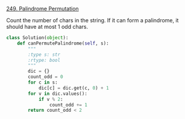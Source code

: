 [249. Palindrome Permutation](https://leetcode.com/problems/palindrome-permutation/)

Count the number of chars in the string. If it can form a palindrome, it should have at most 1 odd chars.

```python
class Solution(object):
    def canPermutePalindrome(self, s):
        """
        :type s: str
        :rtype: bool
        """
        dic = {}
        count_odd = 0
        for c in s:
            dic[c] = dic.get(c, 0) + 1
        for v in dic.values():
            if v % 2:
                count_odd += 1
        return count_odd < 2
```


